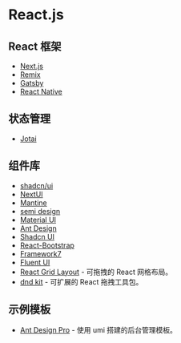 # React.js

## React 框架

- [Next.js](https://github.com/vercel/next.js)
- [Remix](https://remix.run/)
- [Gatsby](https://github.com/gatsbyjs/gatsby)
- [React Native](https://reactnative.dev/)

## 状态管理

- [Jotai](https://github.com/pmndrs/jotai/tree/v2.6.0)

## 组件库

- [shadcn/ui](https://ui.shadcn.com/)
- [NextUI](https://nextui.org/)
- [Mantine](https://v6.mantine.dev/)
- [semi design](https://semi.design/zh-CN/)
- [Material UI](https://github.com/mui/material-ui)
- [Ant Design](https://github.com/ant-design/ant-design)
- [Shadcn UI](https://github.com/shadcn-ui/ui)
- [React-Bootstrap](https://github.com/react-bootstrap/react-bootstrap)
- [Framework7](https://github.com/framework7io/framework7)
- [Fluent UI](https://github.com/microsoft/fluentui)
- [React Grid Layout](https://github.com/react-grid-layout/react-grid-layout) - 可拖拽的 React 网格布局。
- [dnd kit](https://dndkit.com/) - 可扩展的 React 拖拽工具包。

## 示例模板

- [Ant Design Pro](https://github.com/ant-design/ant-design-pro) - 使用 umi 搭建的后台管理模板。